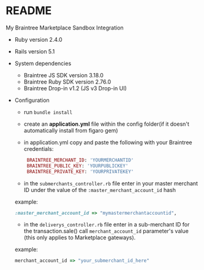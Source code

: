 # README

My Braintree Marketplace Sandbox Integration

* Ruby version 2.4.0

* Rails version 5.1

* System dependencies
  * Braintree JS SDK version 3.18.0
  * Braintree Ruby SDK version 2.76.0
  * Braintree Drop-in v1.2 (JS v3 Drop-in UI)

* Configuration
  * run `bundle install`
  * create an **application.yml** file within the config folder(if it doesn't automatically install from figaro gem)
  * in application.yml copy and paste the following with your Braintree credentials:

    ```ruby
     BRAINTREE_MERCHANT_ID: 'YOURMERCHANTID'
     BRAINTREE_PUBLIC_KEY: 'YOURPUBLICKEY'
     BRAINTREE_PRIVATE_KEY: 'YOURPRIVATEKEY'
     ```

  * in the `submerchants_controller.rb` file enter in your master merchant ID under the value of the        `:master_merchant_account_id` hash

   example:

   ```ruby
   :master_merchant_account_id => "mymastermerchantaccountid",
   ```

   * in the `deliverys_controller.rb` file enter in a sub-merchant ID for the transaction.sale() call `merchant_account_id` parameter's value (this only applies to Marketplace gateways).

   example:

   ```ruby
   merchant_account_id => "your_submerchant_id_here"
   ```
